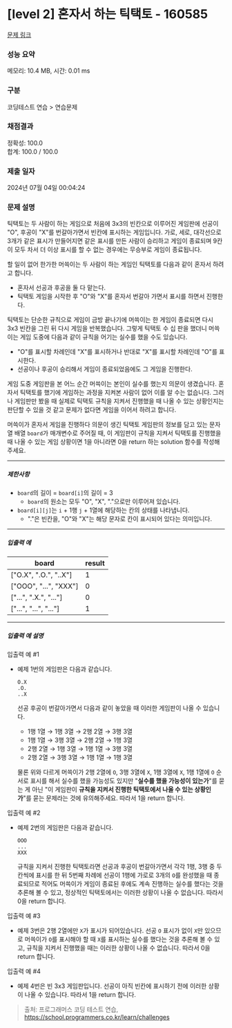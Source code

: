 # [level 2] 혼자서 하는 틱택토 - 160585 

[문제 링크](https://school.programmers.co.kr/learn/courses/30/lessons/160585) 

### 성능 요약

메모리: 10.4 MB, 시간: 0.01 ms

### 구분

코딩테스트 연습 > 연습문제

### 채점결과

정확성: 100.0<br/>합계: 100.0 / 100.0

### 제출 일자

2024년 07월 04일 00:04:24

### 문제 설명

<p>틱택토는 두 사람이 하는 게임으로 처음에 3x3의 빈칸으로 이루어진 게임판에 선공이 "O", 후공이 "X"를 번갈아가면서 빈칸에 표시하는 게임입니다. 가로, 세로, 대각선으로 3개가 같은 표시가 만들어지면 같은 표시를 만든 사람이 승리하고 게임이 종료되며 9칸이 모두 차서 더 이상 표시를 할 수 없는 경우에는 무승부로 게임이 종료됩니다.</p>

<p>할 일이 없어 한가한 머쓱이는 두 사람이 하는 게임인 틱택토를 다음과 같이 혼자서 하려고 합니다.</p>

<ul>
<li>혼자서 선공과 후공을 둘 다 맡는다.</li>
<li>틱택토 게임을 시작한 후 "O"와 "X"를 혼자서 번갈아 가면서 표시를 하면서 진행한다.</li>
</ul>

<p>틱택토는 단순한 규칙으로 게임이 금방 끝나기에 머쓱이는 한 게임이 종료되면 다시 3x3 빈칸을 그린 뒤 다시 게임을 반복했습니다. 그렇게 틱택토 수 십 판을 했더니 머쓱이는 게임 도중에 다음과 같이 규칙을 어기는 실수를 했을 수도 있습니다.</p>

<ul>
<li>"O"를 표시할 차례인데 "X"를 표시하거나 반대로 "X"를 표시할 차례인데 "O"를 표시한다.</li>
<li>선공이나 후공이 승리해서 게임이 종료되었음에도 그 게임을 진행한다.</li>
</ul>

<p>게임 도중 게임판을 본 어느 순간 머쓱이는 본인이 실수를 했는지 의문이 생겼습니다. 혼자서 틱택토를 했기에 게임하는 과정을 지켜본 사람이 없어 이를 알 수는 없습니다. 그러나 게임판만 봤을 때 실제로 틱택토 규칙을 지켜서 진행했을 때 나올 수 있는 상황인지는 판단할 수 있을 것 같고 문제가 없다면 게임을 이어서 하려고 합니다.</p>

<p>머쓱이가 혼자서 게임을 진행하다 의문이 생긴 틱택토 게임판의 정보를 담고 있는 문자열 배열 <code>board</code>가 매개변수로 주어질 때, 이 게임판이 규칙을 지켜서 틱택토를 진행했을 때 나올 수 있는 게임 상황이면 1을 아니라면 0을 return 하는 solution 함수를 작성해 주세요.</p>

<hr>

<h5>제한사항</h5>

<ul>
<li><code>board</code>의 길이 = <code>board[i]</code>의 길이 = 3

<ul>
<li><code>board</code>의 원소는 모두 "O", "X", "."으로만 이루어져 있습니다.</li>
</ul></li>
<li><code>board[i][j]</code>는 <code>i</code> + 1행 <code>j</code> + 1열에 해당하는 칸의 상태를 나타냅니다.

<ul>
<li>"."은 빈칸을, "O"와 "X"는 해당 문자로 칸이 표시되어 있다는 의미입니다.</li>
</ul></li>
</ul>

<hr>

<h5>입출력 예</h5>
<table class="table">
        <thead><tr>
<th>board</th>
<th>result</th>
</tr>
</thead>
        <tbody><tr>
<td>["O.X", ".O.", "..X"]</td>
<td>1</td>
</tr>
<tr>
<td>["OOO", "...", "XXX"]</td>
<td>0</td>
</tr>
<tr>
<td>["...", ".X.", "..."]</td>
<td>0</td>
</tr>
<tr>
<td>["...", "...", "..."]</td>
<td>1</td>
</tr>
</tbody>
      </table>
<hr>

<h5>입출력 예 설명</h5>

<p>입출력 예 #1</p>

<ul>
<li><p>예제 1번의 게임판은 다음과 같습니다.</p>
<div class="highlight"><pre class="codehilite"><code>O.X
.O.
..X
</code></pre></div>
<p>선공 후공이 번갈아가면서 다음과 같이 놓았을 때 이러한 게임판이 나올 수 있습니다.</p>

<ul>
<li>1행 1열 → 1행 3열 → 2행 2열 → 3행 3열</li>
<li>1행 1열 → 3행 3열 → 2행 2열 → 1행 3열</li>
<li>2행 2열 → 1행 3열 → 1행 1열 → 3행 3열</li>
<li>2행 2열 → 3행 3열 → 1행 1열 → 1행 3열</li>
</ul>

<p>물론 위와 다르게 머쓱이가 2행 2열에 <code>O</code>, 3행 3열에 <code>X</code>, 1행 3열에 <code>X</code>, 1행 1열에 <code>O</code> 순서로 표시를 해서 실수를 했을 가능성도 있지만 "<strong>실수를 했을 가능성이 있는가</strong>"를 묻는 게 아닌 "이 게임판이 <strong>규칙을 지켜서 진행한 틱택토에서 나올 수 있는 상황인가</strong>"를 묻는 문제라는 것에 유의해주세요. 따라서 1을 return 합니다.</p></li>
</ul>

<p>입출력 예 #2</p>

<ul>
<li><p>예제 2번의 게임판은 다음과 같습니다.</p>
<div class="highlight"><pre class="codehilite"><code>OOO
...
XXX
</code></pre></div>
<p>규칙을 지켜서 진행한 틱택토라면 선공과 후공이 번갈아가면서 각각 1행, 3행 중 두 칸씩에 표시를 한 뒤 5번째 차례에 선공이 1행에 가로로 3개의 <code>O</code>를 완성했을 때 종료되므로 적어도 머쓱이가 게임이 종료된 후에도 계속 진행하는 실수를 했다는 것을 추론해 볼 수 있고, 정상적인 틱택토에서는 이러한 상황이 나올 수 없습니다. 따라서 0을 return 합니다.</p></li>
</ul>

<p>입출력 예 #3</p>

<ul>
<li>예제 3번은 2행 2열에만 <code>X</code>가 표시가 되어있습니다. 선공 <code>O</code> 표시가 없이 <code>X</code>만 있으므로 머쓱이가 <code>O</code>를 표시해야 할 때 <code>X</code>를 표시하는 실수를 했다는 것을 추론해 볼 수 있고, 규칙을 지켜서 진행했을 때는 이러한 상황이 나올 수 없습니다. 따라서 0을 return 합니다.</li>
</ul>

<p>입출력 예 #4</p>

<ul>
<li>예제 4번은 빈 3x3 게임판입니다. 선공이 아직 빈칸에 표시하기 전에 이러한 상황이 나올 수 있습니다. 따라서 1을 return 합니다.</li>
</ul>


> 출처: 프로그래머스 코딩 테스트 연습, https://school.programmers.co.kr/learn/challenges